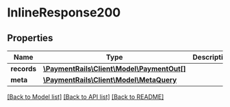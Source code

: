 # InlineResponse200

## Properties
Name | Type | Description | Notes
------------ | ------------- | ------------- | -------------
**records** | [**\PaymentRails\Client\Model\PaymentOut[]**](PaymentOut.md) |  | [optional] 
**meta** | [**\PaymentRails\Client\Model\MetaQuery**](MetaQuery.md) |  | [optional] 

[[Back to Model list]](../README.md#documentation-for-models) [[Back to API list]](../README.md#documentation-for-api-endpoints) [[Back to README]](../README.md)


